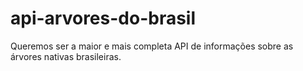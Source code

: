 # api-arvores-do-brasil
Queremos ser a maior e mais completa API de informações sobre as árvores nativas brasileiras.
